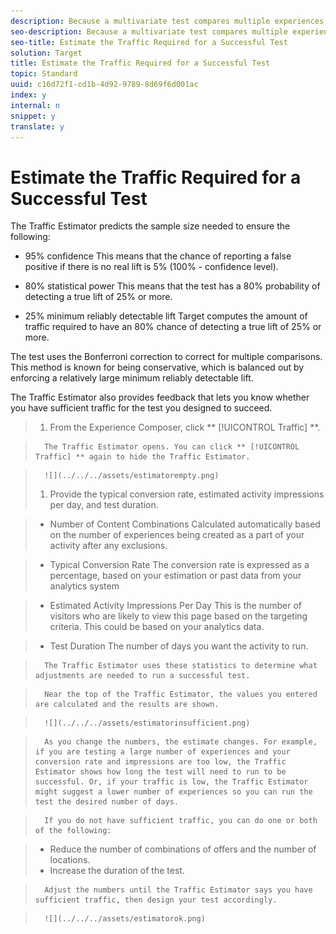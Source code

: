 ```yaml
---
description: Because a multivariate test compares multiple experiences, it is important to know how much traffic is required to provide meaningful results. The Traffic Estimator uses statistics about your page and the number of experiences being tested to estimate the amount of traffic and the test duration needed to make the test successful.
seo-description: Because a multivariate test compares multiple experiences, it is important to know how much traffic is required to provide meaningful results. The Traffic Estimator uses statistics about your page and the number of experiences being tested to estimate the amount of traffic and the test duration needed to make the test successful.
seo-title: Estimate the Traffic Required for a Successful Test
solution: Target
title: Estimate the Traffic Required for a Successful Test
topic: Standard
uuid: c16d72f1-cd1b-4d92-9789-8d69f6d001ac
index: y
internal: n
snippet: y
translate: y
---
```


# Estimate the Traffic Required for a Successful Test

The Traffic Estimator predicts the sample size needed to ensure the following: 


* 95% confidence This means that the chance of reporting a false positive if there is no real lift is 5% (100% - confidence level). 

* 80% statistical power This means that the test has a 80% probability of detecting a true lift of 25% or more. 

* 25% minimum reliably detectable lift Target computes the amount of traffic required to have an 80% chance of detecting a true lift of 25% or more. 



The test uses the Bonferroni correction to correct for multiple comparisons. This method is known for being conservative, which is balanced out by enforcing a relatively large minimum reliably detectable lift. 

The Traffic Estimator also provides feedback that lets you know whether you have sufficient traffic for the test you designed to succeed. 

>1. From the Experience Composer, click ** [!UICONTROL  Traffic] **.

>       The Traffic Estimator opens. You can click ** [!UICONTROL  Traffic] ** again to hide the Traffic Estimator. 

>       ![](../../../assets/estimatorempty.png) 
>1. Provide the typical conversion rate, estimated activity impressions per day, and test duration.

>    
>    * Number of Content Combinations Calculated automatically based on the number of experiences being created as a part of your activity after any exclusions. 

>    * Typical Conversion Rate The conversion rate is expressed as a percentage, based on your estimation or past data from your analytics system 

>    * Estimated Activity Impressions Per Day This is the number of visitors who are likely to view this page based on the targeting criteria. This could be based on your analytics data. 

>    * Test Duration The number of days you want the activity to run. 



>       The Traffic Estimator uses these statistics to determine what adjustments are needed to run a successful test. 

>       Near the top of the Traffic Estimator, the values you entered are calculated and the results are shown. 

>       ![](../../../assets/estimatorinsufficient.png) 

>       As you change the numbers, the estimate changes. For example, if you are testing a large number of experiences and your conversion rate and impressions are too low, the Traffic Estimator shows how long the test will need to run to be successful. Or, if your traffic is low, the Traffic Estimator might suggest a lower number of experiences so you can run the test the desired number of days. 

>       If you do not have sufficient traffic, you can do one or both of the following: 

>    
>    * Reduce the number of combinations of offers and the number of locations.
>    * Increase the duration of the test.


>       Adjust the numbers until the Traffic Estimator says you have sufficient traffic, then design your test accordingly. 

>       ![](../../../assets/estimatorok.png) 
